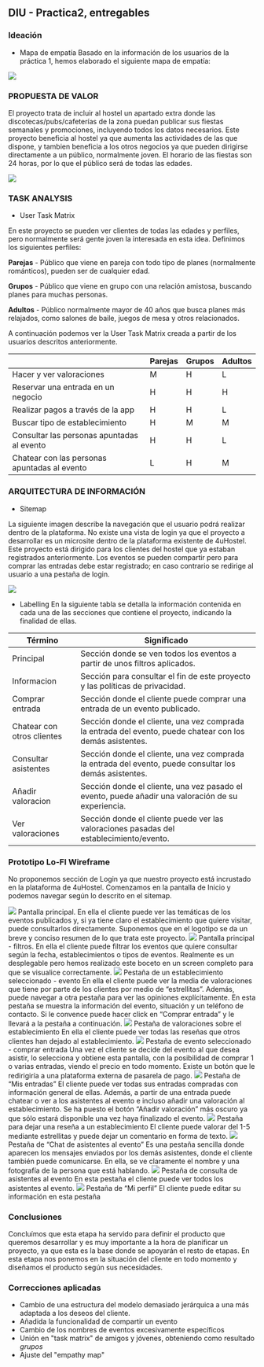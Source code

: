 ## DIU - Practica2, entregables

### Ideación 
* Mapa de empatía
Basado en la información de los usuarios de la práctica 1, hemos elaborado el siguiente mapa de empatía:
<img src="MapaEmpatia.png">

### PROPUESTA DE VALOR

El proyecto trata de incluir al hostel un apartado extra donde las discotecas/pubs/cafeterías de la zona puedan publicar sus fiestas semanales y promociones, incluyendo todos los datos necesarios. Este proyecto beneficia al hostel ya que aumenta las actividades de las que dispone, y tambien beneficia a los otros negocios ya que pueden dirigirse directamente a un público, normalmente joven.
El horario de las fiestas son 24 horas, por lo que el público será de todas las edades.

<img src="PropuestaValor.png">


### TASK ANALYSIS

* User Task Matrix 

En este proyecto se pueden ver clientes de todas las edades y perfiles, pero normalmente será gente joven la interesada en esta idea.
Definimos los siguientes perfiles:
    
**Parejas** - Público que viene en pareja con todo tipo de planes (normalmente románticos), pueden ser de cualquier edad.

**Grupos** - Público que viene en grupo con una relación amistosa, buscando planes para muchas personas.

**Adultos** - Público normalmente mayor de 40 años que busca planes más relajados, como salones de baile, juegos de mesa y otros relacionados.

A continuación podemos ver la User Task Matrix creada a partir de los usuarios descritos anteriormente.

| | Parejas | Grupos | Adultos |
| -- | -- | -- | -- | 
| Hacer y ver valoraciones |  M | H | L |
| Reservar una entrada en un negocio | H | H | H |
| Realizar pagos a través de la app | H | H | L |
| Buscar tipo de establecimiento | H | M | M |
| Consultar las personas apuntadas al evento | H | H | L |
| Chatear con las personas apuntadas al evento | L | H | M |



### ARQUITECTURA DE INFORMACIÓN

* Sitemap 

La siguiente imagen describe la navegación que el usuario podrá realizar dentro de la plataforma.
No existe una vista de login ya que el proyecto a desarrollar es un microsite dentro de la plataforma existente de 4uHostel. Este proyecto está dirigido para los clientes del hostel que ya estaban registrados anteriormente. Los eventos se pueden compartir pero para comprar las entradas debe estar registrado; en caso contrario se redirige al usuario a una pestaña de login.

<img src="Sitemap.png">

* Labelling 
En la siguiente tabla se detalla la información contenida en cada una de las secciones que contiene el proyecto, indicando la finalidad de ellas.


Término | Significado     
| ------------- | -------
  Principal  | Sección donde se ven todos los eventos a partir de unos filtros aplicados.
  Informacion  | Sección para consultar el fin de este proyecto y las políticas de privacidad.
  Comprar entrada  | Sección donde el cliente puede comprar una entrada de un evento publicado.
  Chatear con otros clientes  | Sección donde el cliente, una vez comprada la entrada del evento, puede chatear con los demás asistentes.
  Consultar asistentes  | Sección donde el cliente, una vez comprada la entrada del evento, puede consultar los demás asistentes.
  Añadir valoracion  | Sección donde el cliente, una vez pasado el evento, puede añadir una valoración de su experiencia.
  Ver valoraciones  | Sección donde el cliente puede ver las valoraciones pasadas del establecimiento/evento.
  


### Prototipo Lo-FI Wireframe 
No proponemos sección de Login ya que nuestro proyecto está incrustado en la plataforma de 4uHostel.
Comenzamos en la pantalla de Inicio y podemos navegar según lo descrito en el sitemap.

<img src="Principal.png">
Pantalla principal.
En ella el cliente puede ver las temáticas de los eventos publicados y, si ya tiene claro el establecimiento que quiere visitar, puede consultarlos directamente.
Suponemos que en el logotipo se da un breve y conciso resumen de lo que trata este proyecto.

<img src="Filtros.png">
Pantalla principal - filtros.
En ella el cliente puede filtrar los eventos que quiere consultar según la fecha, establecimientos o tipos de eventos. Realmente es un desplegable pero hemos realizado este boceto en un screen completo para que se visualice correctamente.

<img src="Evento.png">
Pestaña de un establecimiento seleccionado - evento
En ella el cliente puede ver la media de valoraciones que tiene por parte de los clientes por medio de “estrellitas”. Además, puede navegar a otra pestaña para ver las opiniones explícitamente.
En esta pestaña se muestra la información del evento, situación y un teléfono de contacto.
Si le convence puede hacer click en “Comprar entrada” y le llevará a la pestaña a continuación.

<img src="VerValoraciones.png">
Pestaña de valoraciones sobre el establecimiento
En ella el cliente puede ver todas las reseñas que otros clientes han dejado al establecimiento.

<img src="ComprarEntrada.png">
Pestaña de evento seleccionado - comprar entrada
Una vez el cliente se decide del evento al que desea asistir, lo selecciona y obtiene esta pantalla, con la posibilidad de comprar 1 o varias entradas, viendo el precio en todo momento.
Existe un botón que le redirigiría a una plataforma externa de pasarela de pago.

<img src="MisEntradas.png">
Pestaña de “Mis entradas”
El cliente puede ver todas sus entradas compradas con información general de ellas.
Además, a partir de una entrada puede chatear o ver a los asistentes al evento e incluso añadir una valoración al establecimiento.
Se ha puesto el botón “Añadir valoración” más oscuro ya que sólo estará disponible una vez haya finalizado el evento.

<img src="Valorar.png">
Pestaña para dejar una reseña a un establecimiento
El cliente puede valorar del 1-5 mediante estrellitas y puede dejar un comentario en forma de texto.

<img src="ChatAsistentes.png">
Pestaña de “Chat de asistentes al evento”
Es una pestaña sencilla donde aparecen los mensajes enviados por los demás asistentes, donde el cliente también puede comunicarse.
En ella, se ve claramente el nombre y una fotografía de la persona que está hablando.

<img src="ConsultarAsistentes.png">
Pestaña de consulta de asistentes al evento
En esta pestaña el cliente puede ver todos los asistentes al evento.

<img src="MiPerfil.png">
Pestaña de “Mi perfil”
El cliente puede editar su información en esta pestaña


### Conclusiones  
Concluímos que esta etapa ha servido para definir el producto que queremos desarrollar y es muy importante a la hora de planificar un proyecto, ya que esta es la base donde se apoyarán el resto de etapas. En esta etapa nos ponemos en la situación del cliente en todo momento y diseñamos el producto según sus necesidades.


### Correcciones aplicadas
- Cambio de una estructura del modelo demasiado jerárquica a una más adaptada a los deseos del cliente.
- Añadida la funcionalidad de compartir un evento
- Cambio de los nombres de eventos excesivamente específicos 
- Unión en "task matrix" de amigos y jóvenes, obteniendo como resultado *grupos*
- Ajuste del "empathy map" 

